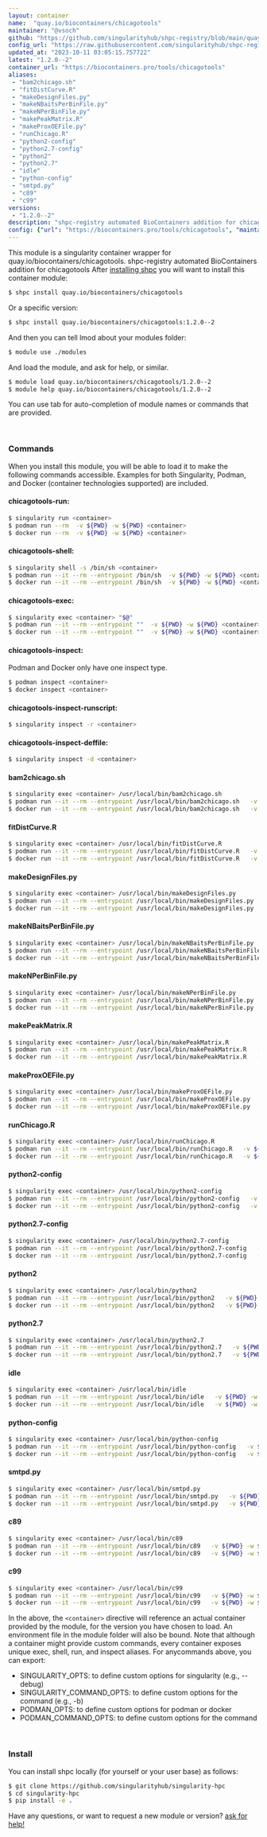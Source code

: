 ```yaml
---
layout: container
name:  "quay.io/biocontainers/chicagotools"
maintainer: "@vsoch"
github: "https://github.com/singularityhub/shpc-registry/blob/main/quay.io/biocontainers/chicagotools/container.yaml"
config_url: "https://raw.githubusercontent.com/singularityhub/shpc-registry/main/quay.io/biocontainers/chicagotools/container.yaml"
updated_at: "2023-10-11 03:05:15.757722"
latest: "1.2.0--2"
container_url: "https://biocontainers.pro/tools/chicagotools"
aliases:
 - "bam2chicago.sh"
 - "fitDistCurve.R"
 - "makeDesignFiles.py"
 - "makeNBaitsPerBinFile.py"
 - "makeNPerBinFile.py"
 - "makePeakMatrix.R"
 - "makeProxOEFile.py"
 - "runChicago.R"
 - "python2-config"
 - "python2.7-config"
 - "python2"
 - "python2.7"
 - "idle"
 - "python-config"
 - "smtpd.py"
 - "c89"
 - "c99"
versions:
 - "1.2.0--2"
description: "shpc-registry automated BioContainers addition for chicagotools"
config: {"url": "https://biocontainers.pro/tools/chicagotools", "maintainer": "@vsoch", "description": "shpc-registry automated BioContainers addition for chicagotools", "latest": {"1.2.0--2": "sha256:a54128a8fb650b7d92dd95a9062bc032f5c95bda3ccf06ee2296c5b9595b7a08"}, "tags": {"1.2.0--2": "sha256:a54128a8fb650b7d92dd95a9062bc032f5c95bda3ccf06ee2296c5b9595b7a08"}, "docker": "quay.io/biocontainers/chicagotools", "aliases": {"bam2chicago.sh": "/usr/local/bin/bam2chicago.sh", "fitDistCurve.R": "/usr/local/bin/fitDistCurve.R", "makeDesignFiles.py": "/usr/local/bin/makeDesignFiles.py", "makeNBaitsPerBinFile.py": "/usr/local/bin/makeNBaitsPerBinFile.py", "makeNPerBinFile.py": "/usr/local/bin/makeNPerBinFile.py", "makePeakMatrix.R": "/usr/local/bin/makePeakMatrix.R", "makeProxOEFile.py": "/usr/local/bin/makeProxOEFile.py", "runChicago.R": "/usr/local/bin/runChicago.R", "python2-config": "/usr/local/bin/python2-config", "python2.7-config": "/usr/local/bin/python2.7-config", "python2": "/usr/local/bin/python2", "python2.7": "/usr/local/bin/python2.7", "idle": "/usr/local/bin/idle", "python-config": "/usr/local/bin/python-config", "smtpd.py": "/usr/local/bin/smtpd.py", "c89": "/usr/local/bin/c89", "c99": "/usr/local/bin/c99"}}
---
```


This module is a singularity container wrapper for quay.io/biocontainers/chicagotools.
shpc-registry automated BioContainers addition for chicagotools
After [installing shpc](#install) you will want to install this container module:


```bash
$ shpc install quay.io/biocontainers/chicagotools
```

Or a specific version:

```bash
$ shpc install quay.io/biocontainers/chicagotools:1.2.0--2
```

And then you can tell lmod about your modules folder:

```bash
$ module use ./modules
```

And load the module, and ask for help, or similar.

```bash
$ module load quay.io/biocontainers/chicagotools/1.2.0--2
$ module help quay.io/biocontainers/chicagotools/1.2.0--2
```

You can use tab for auto-completion of module names or commands that are provided.

<br>

### Commands

When you install this module, you will be able to load it to make the following commands accessible.
Examples for both Singularity, Podman, and Docker (container technologies supported) are included.

#### chicagotools-run:

```bash
$ singularity run <container>
$ podman run --rm  -v ${PWD} -w ${PWD} <container>
$ docker run --rm  -v ${PWD} -w ${PWD} <container>
```

#### chicagotools-shell:

```bash
$ singularity shell -s /bin/sh <container>
$ podman run --it --rm --entrypoint /bin/sh  -v ${PWD} -w ${PWD} <container>
$ docker run --it --rm --entrypoint /bin/sh  -v ${PWD} -w ${PWD} <container>
```

#### chicagotools-exec:

```bash
$ singularity exec <container> "$@"
$ podman run --it --rm --entrypoint ""  -v ${PWD} -w ${PWD} <container> "$@"
$ docker run --it --rm --entrypoint ""  -v ${PWD} -w ${PWD} <container> "$@"
```

#### chicagotools-inspect:

Podman and Docker only have one inspect type.

```bash
$ podman inspect <container>
$ docker inspect <container>
```

#### chicagotools-inspect-runscript:

```bash
$ singularity inspect -r <container>
```

#### chicagotools-inspect-deffile:

```bash
$ singularity inspect -d <container>
```


#### bam2chicago.sh

```bash
$ singularity exec <container> /usr/local/bin/bam2chicago.sh
$ podman run --it --rm --entrypoint /usr/local/bin/bam2chicago.sh   -v ${PWD} -w ${PWD} <container> -c " $@"
$ docker run --it --rm --entrypoint /usr/local/bin/bam2chicago.sh   -v ${PWD} -w ${PWD} <container> -c " $@"
```


#### fitDistCurve.R

```bash
$ singularity exec <container> /usr/local/bin/fitDistCurve.R
$ podman run --it --rm --entrypoint /usr/local/bin/fitDistCurve.R   -v ${PWD} -w ${PWD} <container> -c " $@"
$ docker run --it --rm --entrypoint /usr/local/bin/fitDistCurve.R   -v ${PWD} -w ${PWD} <container> -c " $@"
```


#### makeDesignFiles.py

```bash
$ singularity exec <container> /usr/local/bin/makeDesignFiles.py
$ podman run --it --rm --entrypoint /usr/local/bin/makeDesignFiles.py   -v ${PWD} -w ${PWD} <container> -c " $@"
$ docker run --it --rm --entrypoint /usr/local/bin/makeDesignFiles.py   -v ${PWD} -w ${PWD} <container> -c " $@"
```


#### makeNBaitsPerBinFile.py

```bash
$ singularity exec <container> /usr/local/bin/makeNBaitsPerBinFile.py
$ podman run --it --rm --entrypoint /usr/local/bin/makeNBaitsPerBinFile.py   -v ${PWD} -w ${PWD} <container> -c " $@"
$ docker run --it --rm --entrypoint /usr/local/bin/makeNBaitsPerBinFile.py   -v ${PWD} -w ${PWD} <container> -c " $@"
```


#### makeNPerBinFile.py

```bash
$ singularity exec <container> /usr/local/bin/makeNPerBinFile.py
$ podman run --it --rm --entrypoint /usr/local/bin/makeNPerBinFile.py   -v ${PWD} -w ${PWD} <container> -c " $@"
$ docker run --it --rm --entrypoint /usr/local/bin/makeNPerBinFile.py   -v ${PWD} -w ${PWD} <container> -c " $@"
```


#### makePeakMatrix.R

```bash
$ singularity exec <container> /usr/local/bin/makePeakMatrix.R
$ podman run --it --rm --entrypoint /usr/local/bin/makePeakMatrix.R   -v ${PWD} -w ${PWD} <container> -c " $@"
$ docker run --it --rm --entrypoint /usr/local/bin/makePeakMatrix.R   -v ${PWD} -w ${PWD} <container> -c " $@"
```


#### makeProxOEFile.py

```bash
$ singularity exec <container> /usr/local/bin/makeProxOEFile.py
$ podman run --it --rm --entrypoint /usr/local/bin/makeProxOEFile.py   -v ${PWD} -w ${PWD} <container> -c " $@"
$ docker run --it --rm --entrypoint /usr/local/bin/makeProxOEFile.py   -v ${PWD} -w ${PWD} <container> -c " $@"
```


#### runChicago.R

```bash
$ singularity exec <container> /usr/local/bin/runChicago.R
$ podman run --it --rm --entrypoint /usr/local/bin/runChicago.R   -v ${PWD} -w ${PWD} <container> -c " $@"
$ docker run --it --rm --entrypoint /usr/local/bin/runChicago.R   -v ${PWD} -w ${PWD} <container> -c " $@"
```


#### python2-config

```bash
$ singularity exec <container> /usr/local/bin/python2-config
$ podman run --it --rm --entrypoint /usr/local/bin/python2-config   -v ${PWD} -w ${PWD} <container> -c " $@"
$ docker run --it --rm --entrypoint /usr/local/bin/python2-config   -v ${PWD} -w ${PWD} <container> -c " $@"
```


#### python2.7-config

```bash
$ singularity exec <container> /usr/local/bin/python2.7-config
$ podman run --it --rm --entrypoint /usr/local/bin/python2.7-config   -v ${PWD} -w ${PWD} <container> -c " $@"
$ docker run --it --rm --entrypoint /usr/local/bin/python2.7-config   -v ${PWD} -w ${PWD} <container> -c " $@"
```


#### python2

```bash
$ singularity exec <container> /usr/local/bin/python2
$ podman run --it --rm --entrypoint /usr/local/bin/python2   -v ${PWD} -w ${PWD} <container> -c " $@"
$ docker run --it --rm --entrypoint /usr/local/bin/python2   -v ${PWD} -w ${PWD} <container> -c " $@"
```


#### python2.7

```bash
$ singularity exec <container> /usr/local/bin/python2.7
$ podman run --it --rm --entrypoint /usr/local/bin/python2.7   -v ${PWD} -w ${PWD} <container> -c " $@"
$ docker run --it --rm --entrypoint /usr/local/bin/python2.7   -v ${PWD} -w ${PWD} <container> -c " $@"
```


#### idle

```bash
$ singularity exec <container> /usr/local/bin/idle
$ podman run --it --rm --entrypoint /usr/local/bin/idle   -v ${PWD} -w ${PWD} <container> -c " $@"
$ docker run --it --rm --entrypoint /usr/local/bin/idle   -v ${PWD} -w ${PWD} <container> -c " $@"
```


#### python-config

```bash
$ singularity exec <container> /usr/local/bin/python-config
$ podman run --it --rm --entrypoint /usr/local/bin/python-config   -v ${PWD} -w ${PWD} <container> -c " $@"
$ docker run --it --rm --entrypoint /usr/local/bin/python-config   -v ${PWD} -w ${PWD} <container> -c " $@"
```


#### smtpd.py

```bash
$ singularity exec <container> /usr/local/bin/smtpd.py
$ podman run --it --rm --entrypoint /usr/local/bin/smtpd.py   -v ${PWD} -w ${PWD} <container> -c " $@"
$ docker run --it --rm --entrypoint /usr/local/bin/smtpd.py   -v ${PWD} -w ${PWD} <container> -c " $@"
```


#### c89

```bash
$ singularity exec <container> /usr/local/bin/c89
$ podman run --it --rm --entrypoint /usr/local/bin/c89   -v ${PWD} -w ${PWD} <container> -c " $@"
$ docker run --it --rm --entrypoint /usr/local/bin/c89   -v ${PWD} -w ${PWD} <container> -c " $@"
```


#### c99

```bash
$ singularity exec <container> /usr/local/bin/c99
$ podman run --it --rm --entrypoint /usr/local/bin/c99   -v ${PWD} -w ${PWD} <container> -c " $@"
$ docker run --it --rm --entrypoint /usr/local/bin/c99   -v ${PWD} -w ${PWD} <container> -c " $@"
```



In the above, the `<container>` directive will reference an actual container provided
by the module, for the version you have chosen to load. An environment file in the
module folder will also be bound. Note that although a container
might provide custom commands, every container exposes unique exec, shell, run, and
inspect aliases. For anycommands above, you can export:

 - SINGULARITY_OPTS: to define custom options for singularity (e.g., --debug)
 - SINGULARITY_COMMAND_OPTS: to define custom options for the command (e.g., -b)
 - PODMAN_OPTS: to define custom options for podman or docker
 - PODMAN_COMMAND_OPTS: to define custom options for the command

<br>

### Install

You can install shpc locally (for yourself or your user base) as follows:

```bash
$ git clone https://github.com/singularityhub/singularity-hpc
$ cd singularity-hpc
$ pip install -e .
```

Have any questions, or want to request a new module or version? [ask for help!](https://github.com/singularityhub/singularity-hpc/issues)